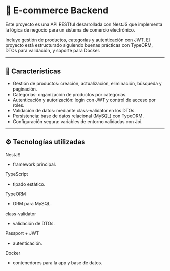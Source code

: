 # 🛒 E-commerce Backend

Este proyecto es una API RESTful desarrollada con NestJS
 que implementa la lógica de negocio para un sistema de comercio electrónico.

Incluye gestión de productos, categorías y autenticación con JWT. El proyecto está estructurado siguiendo buenas prácticas con TypeORM, DTOs para validación, y soporte para Docker.


---

## 🚀 Características

- Gestión de productos: creación, actualización, eliminación, búsqueda y paginación.
- Categorías: organización de productos por categorías.
- Autenticación y autorización: login con JWT y control de acceso por roles.
- Validación de datos: mediante class-validator en los DTOs.
- Persistencia: base de datos relacional (MySQL) con TypeORM.
- Configuración segura: variables de entorno validadas con Joi.



---


 ## ⚙️ Tecnologías utilizadas

NestJS
 - framework principal.

TypeScript
 - tipado estático.

TypeORM
 - ORM para MySQL.

class-validator
 - validación de DTOs.

Passport + JWT
 - autenticación.

Docker
 - contenedores para la app y base de datos.